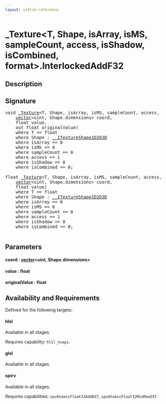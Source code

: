 ```yaml
---
layout: stdlib-reference
---
```


# \_Texture\<T, Shape, isArray, isMS, sampleCount, access, isShadow, isCombined, format\>\.InterlockedAddF32

## Description





## Signature 

<pre>
<span class="code_keyword">void</span> <a href="/stdlib-reference/types/Texture/index" class="code_type">_Texture</a>&lt;<span class="code_type">T</span>, Shape, isArray, isMS, sampleCount, access, isShadow, isCombined, format&gt;.<a href="/stdlib-reference/types/Texture/InterlockedAddF32">InterlockedAddF32</a>(
    <a href="/stdlib-reference/types/vector/index" class="code_type">vector</a>&lt;<span class="code_keyword">uint</span>, Shape.dimensions&gt; <span class='code_param'>coord</span>,
    <span class="code_keyword">float</span> <span class='code_param'>value</span>,
    <span class="code_keyword">out</span> <span class="code_keyword">float</span> <span class='code_param'>originalValue</span>)
    <span class='code_keyword'>where</span> <span class="code_type">T</span> == <span class="code_keyword">float</span>
    <span class='code_keyword'>where</span> Shape : <a href="/stdlib-reference/interfaces/ITextureShape1D2D3D/index" class="code_type">__ITextureShape1D2D3D</a>
    <span class='code_keyword'>where</span> isArray == 0
    <span class='code_keyword'>where</span> isMS == 0
    <span class='code_keyword'>where</span> sampleCount == 0
    <span class='code_keyword'>where</span> access == 1
    <span class='code_keyword'>where</span> isShadow == 0
    <span class='code_keyword'>where</span> isCombined == 0;

<span class="code_keyword">float</span> <a href="/stdlib-reference/types/Texture/index" class="code_type">_Texture</a>&lt;<span class="code_type">T</span>, Shape, isArray, isMS, sampleCount, access, isShadow, isCombined, format&gt;.<a href="/stdlib-reference/types/Texture/InterlockedAddF32">InterlockedAddF32</a>(
    <a href="/stdlib-reference/types/vector/index" class="code_type">vector</a>&lt;<span class="code_keyword">uint</span>, Shape.dimensions&gt; <span class='code_param'>coord</span>,
    <span class="code_keyword">float</span> <span class='code_param'>value</span>)
    <span class='code_keyword'>where</span> <span class="code_type">T</span> == <span class="code_keyword">float</span>
    <span class='code_keyword'>where</span> Shape : <a href="/stdlib-reference/interfaces/ITextureShape1D2D3D/index" class="code_type">__ITextureShape1D2D3D</a>
    <span class='code_keyword'>where</span> isArray == 0
    <span class='code_keyword'>where</span> isMS == 0
    <span class='code_keyword'>where</span> sampleCount == 0
    <span class='code_keyword'>where</span> access == 1
    <span class='code_keyword'>where</span> isShadow == 0
    <span class='code_keyword'>where</span> isCombined == 0;

</pre>

## Parameters

#### coord  : [vector](/stdlib-reference/types/vector/index)\<uint, Shape\.dimensions\>
#### value  : float
#### originalValue  : float

## Availability and Requirements

Defined for the following targets:

#### hlsl
Available in all stages.

Requires capability: `hlsl_nvapi`.
#### glsl
Available in all stages.

#### spirv
Available in all stages.

Requires capabilities: `spvAtomicFloat32AddEXT`, `spvAtomicFloat32MinMaxEXT`.


